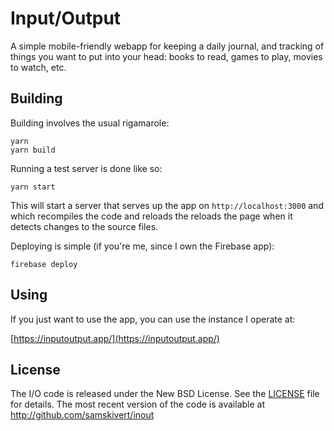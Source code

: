 # Input/Output

A simple mobile-friendly webapp for keeping a daily journal, and tracking of things you want to put
into your head: books to read, games to play, movies to watch, etc.

## Building

Building involves the usual rigamarole:

```
yarn
yarn build
```

Running a test server is done like so:

```
yarn start
```

This will start a server that serves up the app on `http://localhost:3000` and which recompiles the
code and reloads the reloads the page when it detects changes to the source files.

Deploying is simple (if you're me, since I own the Firebase app):

```
firebase deploy
```

## Using

If you just want to use the app, you can use the instance I operate at:

[https://inputoutput.app/](https://inputoutput.app/)

## License

The I/O code is released under the New BSD License. See the [LICENSE](blob/master/LICENSE) file for
details. The most recent version of the code is available at http://github.com/samskivert/inout
